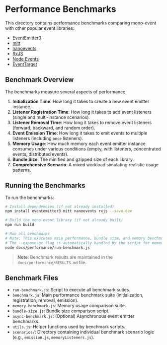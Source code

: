 # Performance Benchmarks

This directory contains performance benchmarks comparing mono-event with other popular event libraries:

- [EventEmitter3](https://github.com/primus/eventemitter3)
- [mitt](https://github.com/developit/mitt)
- [nanoevents](https://github.com/ai/nanoevents)
- [RxJS](https://github.com/ReactiveX/rxjs)
- [Node Events](https://nodejs.org/api/events.html)
- [EventTarget](https://developer.mozilla.org/en-US/docs/Web/API/EventTarget)

## Benchmark Overview

The benchmarks measure several aspects of performance:

1.  **Initialization Time**: How long it takes to create a new event emitter instance.
2.  **Listener Registration Time**: How long it takes to add event listeners (single and multi-instance scenarios).
3.  **Listener Removal Time**: How long it takes to remove event listeners (forward, backward, and random order).
4.  **Event Emission Time**: How long it takes to emit events to multiple listeners (including `once` listeners).
5.  **Memory Usage**: How much memory each event emitter instance consumes under various conditions (empty, with listeners, concentrated events, distributed events).
6.  **Bundle Size**: The minified and gzipped size of each library.
7.  **Comprehensive Scenario**: A mixed workload simulating realistic usage patterns.

## Running the Benchmarks

To run the benchmarks:

```bash
# Install dependencies (if not already installed)
npm install eventemitter3 mitt nanoevents rxjs --save-dev

# Build the mono-event library (if not already built)
npm run build

# Run all benchmarks
# Note: This executes main performance, bundle size, and memory benchmarks.
# The --expose-gc flag is automatically handled by the script for memory tests.
node docs/performance/run-benchmark.js
```

> **Note**: Benchmark results are maintained in the `docs/performance/RESULTS.md` file.

## Benchmark Files

- `run-benchmark.js`: Script to execute all benchmark suites.
- `benchmark.js`: Main performance benchmark suite (initialization, registration, removal, emission).
- `memory-benchmark.js`: Memory usage comparison suite.
- `bundle-size.js`: Bundle size comparison script.
- `async-benchmark.js`: (Optional) Asynchronous event emitter benchmarks.
- `utils.js`: Helper functions used by benchmark scripts.
- `scenarios/`: Directory containing individual benchmark scenario logic (e.g., `emission.js`, `memoryListeners.js`).
